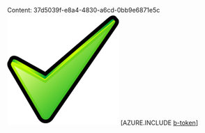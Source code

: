 Content: 37d5039f-e8a4-4830-a6cd-0bb9e6871e5c![image](41458f07-d2fe-46f1-8dff-9c5099fc4683.png)
[AZURE.INCLUDE [b-token](89df95a7-dd2c-44ac-80d2-dffdeda8f1bf.md)]
